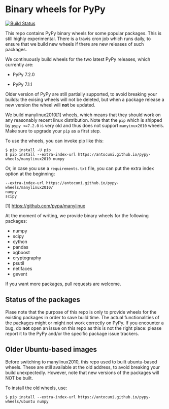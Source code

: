 # Binary wheels for PyPy

[![Build Status](https://travis-ci.org/antocuni/pypy-wheels.svg?branch=master)](https://travis-ci.org/antocuni/pypy-wheels)

This repo contains PyPy binary wheels for some popular packages. This is still
highly experimental. There is a travis cron job which runs daily, to ensure
that we build new wheels if there are new releases of such packages.

We continuously build wheels for the two latest PyPy releases, which
currently are:

  - PyPy 7.2.0

  - PyPy 7.1.1

Older version of PyPy are still partially supported, to avoid breaking your
builds: the exising wheels will not be deleted, but when a package release a
new version the wheel will **not** be updated.

We build manylinux2010[1] wheels, which means that they should work on any
reasonably recent linux distribution. Note that the ``pip`` which is shipped
by ``pypy <=7.2.0`` is very old and thus does not support ``manyinux2010``
wheels. Make sure to upgrade your ``pip`` as a first step.


To use the wheels, you can invoke pip like this:

```
$ pip install -U pip
$ pip install --extra-index-url https://antocuni.github.io/pypy-wheels/manylinux2010 numpy
```

Or, in case you use a `requirements.txt` file, you can put the extra index
option at the beginning:

```
--extra-index-url https://antocuni.github.io/pypy-wheels/manylinux2010/
numpy
scipy
```

[1] https://github.com/pypa/manylinux

At the moment of writing, we provide binary wheels for the following packages:

- numpy
- scipy
- cython
- pandas
- xgboost
- cryptography
- psutil
- netifaces
- gevent

If you want more packages, pull requests are welcome.

## Status of the packages

Plase note that the purpose of this repo is only to provide wheels for the
existing packages in order to save build time. The actual functionalities of
the packages might or might not work correctly on PyPy. If you encounter a
bug, do **not** open an issue on this repo as this is not the right place:
please report it to the PyPy and/or the specific package issue trackers.

## Older Ubuntu-based images

Before switching to manylinux2010, this repo used to built ubuntu-based
wheels. These are still available at the old address, to avoid breaking your
build unexpectedly. However, note that new versions of the packages will NOT
be built.

To install the old wheels, use:

```
$ pip install --extra-index-url https://antocuni.github.io/pypy-wheels/ubuntu numpy
```
